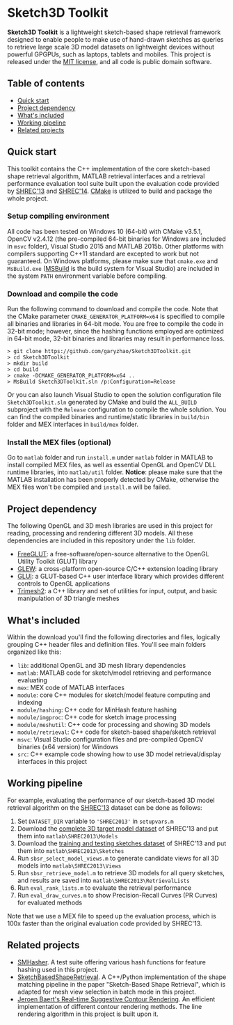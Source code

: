 # Sketch3D Toolkit

__Sketch3D Toolkit__ is a lightweight sketch-based shape retrieval framework designed to enable people to make use of hand-drawn sketches as queries to retrieve large scale 3D model datasets on lightweight devices without powerful GPGPUs, such as laptops, tablets and mobiles. This project is released under the [MIT license](https://github.com/garyzhao/Sketch3DToolkit/blob/master/LICENSE), and all code is public domain software.

## Table of contents

* [Quick start](#quick-start)
* [Project dependency](#project-dependency)
* [What's included](#whats-included)
* [Working pipeline](#working-pipeline)
* [Related projects](#related-projects)

## Quick start

This toolkit contains the C++ implementation of the core sketch-based shape retrieval algorithm, MATLAB retrieval interfaces and a retrieval performance evaluation tool suite built upon the evaluation code provided by [SHREC'13](http://www.itl.nist.gov/iad/vug/sharp/contest/2013/SBR/) and [SHREC'14](http://www.itl.nist.gov/iad/vug/sharp/contest/2014/SBR/index.html). [CMake](https://cmake.org/) is utilized to build and package the whole project.

### Setup compiling environment

All code has been tested on Windows 10 (64-bit) with CMake v3.5.1, OpenCV v2.4.12 (the pre-compiled 64-bit binaries for Windows are included in `msvc` folder), Visual Studio 2015 and MATLAB 2015b. Other platforms with compilers supporting C++11 standard are excepted to work but not guaranteed. On Windows platforms, please make sure that `cmake.exe` and `MsBuild.exe` ([MSBuild](https://msdn.microsoft.com/en-us//library/0k6kkbsd.aspx) is the build system for Visual Studio) are included in the system `PATH` environment variable before compiling.

### Download and compile the code

Run the following command to download and compile the code. Note that the CMake parameter `CMAKE_GENERATOR_PLATFORM=x64` is specified to compile all binaries and libraries in 64-bit mode. You are free to compile the code in 32-bit mode; however, since the hashing functions employed are optimized in 64-bit mode, 32-bit binaries and libraries may result in performance loss. 

```
> git clone https://github.com/garyzhao/Sketch3DToolkit.git
> cd Sketch3DToolkit
> mkdir build
> cd build
> cmake -DCMAKE_GENERATOR_PLATFORM=x64 ..
> MsBuild Sketch3DToolkit.sln /p:Configuration=Release
```

Or you can also launch Visual Studio to open the solution configuration file `Sketch3DToolkit.sln` generated by CMake and build the `ALL_BUILD` subproject with the `Release` configuration to compile the whole solution. You can find the compiled binaries and runtime/static libraries in `build/bin` folder and MEX interfaces in `build/mex` folder.

### Install the MEX files (optional)

Go to `matlab` folder and run `install.m` under `matlab` folder in MATLAB to install compiled MEX files, as well as essential OpenGL and OpenCV DLL runtime libraries, into `matlab/util` folder. __Notice__: please make sure that the MATLAB installation has been properly detected by CMake, otherwise the MEX files won't be compiled and `install.m` will be failed.

## Project dependency

The following OpenGL and 3D mesh libraries are used in this project for reading, processing and rendering different 3D models. All these dependencies are included in this repository under the `lib` folder.

* [FreeGLUT](http://freeglut.sourceforge.net/): a free-software/open-source alternative to the OpenGL Utility Toolkit (GLUT) library
* [GLEW](http://glew.sourceforge.net/): a cross-platform open-source C/C++ extension loading library
* [GLUI](http://glui.sourceforge.net/): a GLUT-based C++ user interface library which provides different controls to OpenGL applications
* [Trimesh2](http://gfx.cs.princeton.edu/proj/trimesh2/): a C++ library and set of utilities for input, output, and basic manipulation of 3D triangle meshes

## What's included

Within the download you'll find the following directories and files, logically grouping C++ header files and definition files. You'll see main folders organized like this:

* `lib`: additional OpenGL and 3D mesh library dependencies
* `matlab`: MATLAB code for sketch/model retrieving and performance evaluating
* `mex`: MEX code of MATLAB interfaces
* `module`: core C++ modules for sketch/model feature computing and indexing
* `module/hashing`: C++ code for MinHash feature hashing
* `module/imgproc`: C++ code for sketch image processing
* `module/meshutil`: C++ code for processing and showing 3D models
* `module/retrieval`: C++ code for sketch-based shape/sketch retrieval
* `msvc`: Visual Studio configuration files and pre-compiled OpenCV binaries (x64 version) for Windows
* `src`: C++ example code showing how to use 3D model retrieval/display interfaces in this project

## Working pipeline

For example, evaluating the performance of our sketch-based 3D model retrieval algorithm on the [SHREC'13](http://www.itl.nist.gov/iad/vug/sharp/contest/2013/SBR/) dataset can be done as follows:

1. Set `DATASET_DIR` variable to `'SHREC2013'` in `setupvars.m`
1. Download the [complete 3D target model dataset](http://www.itl.nist.gov/iad/vug/sharp/contest/2013/SBR/data.html) of SHREC'13 and put them into `matlab\SHREC2013\Models`
2. Download the [training and testing sketches dataset](http://www.itl.nist.gov/iad/vug/sharp/contest/2013/SBR/data.html) of SHREC'13 and put them into `matlab\SHREC2013\Sketches`
3. Run `sbsr_select_model_views.m` to generate candidate views for all 3D models into `matlab\SHREC2013\Views`
4. Run `sbsr_retrieve_model.m` to retrieve 3D models for all query sketches, and results are saved into `matlab\SHREC2013\RetrievalLists`
5. Run `eval_rank_lists.m` to evaluate the retrieval performance
6. Run `eval_draw_curves.m` to show Precision-Recall Curves (PR Curves) for evaluated methods

Note that we use a MEX file to speed up the evaluation process, which is 100x faster than the original evaluation code provided by SHREC'13.

## Related projects

* [SMHasher](https://github.com/aappleby/smhasher). A test suite offering various hash functions for feature hashing used in this project.
* [SketchBasedShapeRetrieval](https://github.com/mikeroberts3000/SketchBasedShapeRetrieval). A C++/Python implementation of the shape matching pipeline in the paper "Sketch-Based Shape Retrieval", which is adapted for mesh view selection in batch mode in this project.
* [Jeroen Baert's Real-time Suggestive Contour Rendering](http://www.forceflow.be/2013/05/22/real-time-suggestive-contour-rendering/). An efficient implementation of different contour rendering methods. The line rendering algorithm in this project is built upon it. 